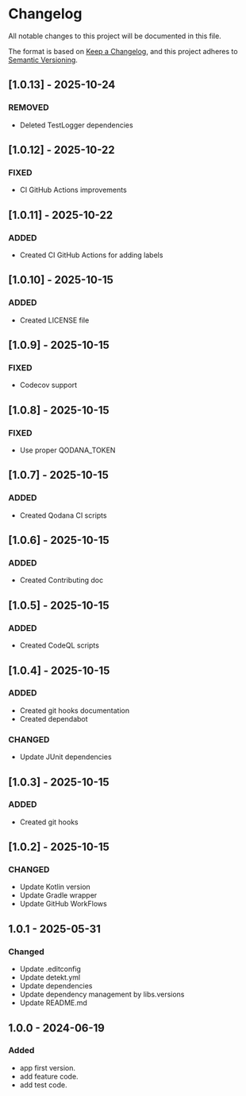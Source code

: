 # Changelog

All notable changes to this project will be documented in this file.

The format is based on [Keep a Changelog](https://keepachangelog.com/en/1.0.0/), and this project adheres
to [Semantic Versioning](https://semver.org/spec/v2.0.0.html).

## [1.0.13] - 2025-10-24

### REMOVED

- Deleted TestLogger dependencies

## [1.0.12] - 2025-10-22

### FIXED

- CI GitHub Actions improvements

## [1.0.11] - 2025-10-22

### ADDED

- Created CI GitHub Actions for adding labels

## [1.0.10] - 2025-10-15

### ADDED

- Created LICENSE file

## [1.0.9] - 2025-10-15

### FIXED

- Codecov support

## [1.0.8] - 2025-10-15

### FIXED

- Use proper QODANA_TOKEN

## [1.0.7] - 2025-10-15

### ADDED

- Created Qodana CI scripts

## [1.0.6] - 2025-10-15

### ADDED

- Created Contributing doc

## [1.0.5] - 2025-10-15

### ADDED

- Created CodeQL scripts

## [1.0.4] - 2025-10-15

### ADDED

- Created git hooks documentation
- Created dependabot

### CHANGED

- Update JUnit dependencies

## [1.0.3] - 2025-10-15

### ADDED

- Created git hooks

## [1.0.2] - 2025-10-15

### CHANGED

- Update Kotlin version
- Update Gradle wrapper
- Update GitHub WorkFlows

## 1.0.1 - 2025-05-31

### Changed

- Update .editconfig
- Update detekt.yml
- Update dependencies
- Update dependency management by libs.versions
- Update README.md

## 1.0.0 - 2024-06-19

### Added

- app first version.
- add feature code.
- add test code.
